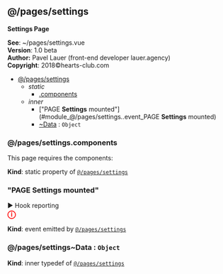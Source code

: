 <a name="module_@/pages/settings"></a>

## @/pages/settings
<strong>Settings Page</strong>

**See**: ~/pages/settings.vue  
**Version**: 1.0 beta  
**Author:** Pavel Lauer (front-end developer lauer.agency)  
**Copyright**: 2018©hearts-club.com  

* [@/pages/settings](#module_@/pages/settings)
    * _static_
        * [.components](#module_@/pages/settings.components)
    * _inner_
        * ["PAGE <strong>Settings</strong> mounted"](#module_@/pages/settings..event_PAGE <strong>Settings</strong> mounted)
        * [~Data](#module_@/pages/settings..Data) : <code>Object</code>

<a name="module_@/pages/settings.components"></a>

### @/pages/settings.components
This page requires the components:<br>

**Kind**: static property of <code>[@/pages/settings](#module_@/pages/settings)</code>  
<a name="module_@/pages/settings..event_PAGE <strong>Settings</strong> mounted"></a>

### "PAGE <strong>Settings</strong> mounted"
▶ Hook reporting <br><strong style="color:red; font-size: 18px;">ⓘ</strong>

**Kind**: event emitted by <code>[@/pages/settings](#module_@/pages/settings)</code>  
<a name="module_@/pages/settings..Data"></a>

### @/pages/settings~Data : <code>Object</code>
**Kind**: inner typedef of <code>[@/pages/settings](#module_@/pages/settings)</code>  
